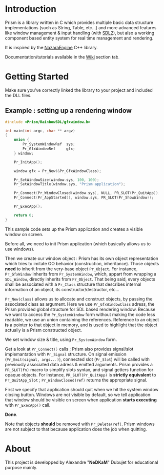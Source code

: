 # Introduction
Prism is a library written in C which provides multiple basic data structure implementations (such as String, Table, etc...) and more advanced features like window management & input handling (with [SDL2](https://www.libsdl.org)), but also a working component based entity system for real time management and rendering.

It is inspired by the [NazaraEngine](https://github.com/DigitalPulseSoftware/NazaraEngine) C++ library.

Documentation/tutorials available in the [Wiki](https://github.com/NeDKaM/Prism/wiki) section tab.

# Getting Started

Make sure you've correctly linked the library to your project and included the DLL files.

## Example : setting up a rendering window

```c
#include <Prism/RainbowSDL/gfxwindow.h>

int main(int argc, char ** argv) 
{
    union {
        Pr_SystemWindowRef  sys;
        Pr_GfxWindowRef     gfx;
    } window;

    Pr_InitApp();

    window.gfx = Pr_New(&Pr_GfxWindowClass);

    Pr_SetWindowSize(window.sys, 100, 100);
    Pr_SetWindowTitle(window.sys, "Prism application");

    Pr_Connect(Pr_WindowClosed(window.sys), NULL, PR_SLOT(Pr_QuitApp));
    Pr_Connect(Pr_AppStarted(), window.sys, PR_SLOT(Pr_ShowWindow));

    Pr_ExecApp();

    return 0;
}
```

This sample code sets up the Prism application and creates a visible window on screen. 

Before all, we need to init Prism application (which basically allows us to use windows). 

Then we create our window object : Prism has its own object representation which tries to imitate OO behavior (construction, inheritance). Those objects **need** to inherit from the very-base object `Pr_Object`. 
For instance, `Pr_GfxWindow` inherits from `Pr_SystemWindow`, which, appart from wrapping a `SDL_Window`, directly inherits from `Pr_Object`. That being said, every objects shall be associated with a `Pr_Class` structure that describes internal information of an object, its constructor/destructor, etc...

`Pr_New(class)` allows us to allocate and construct objects, by passing the associated class as argument. Here we use `Pr_GfxWindowClass` adress, the Prism provided global structure for SDL based rendering window.
Because we want to access the `Pr_SystemWindow` form without making the code less readable, we use an union containing the references. Reference to an object **is** a pointer to that object in memory, and is used to highlight that the object actually is a Prism constructed object.

We set window size & title, using `Pr_SystemWindow` form.

Get a look at `Pr_Connect()` calls ; Prism also provides signal/slot implemantation with `Pr_Signal` structure. On signal emission (`Pr_Emit(signal, args...)`), connected slot (`Pr_Slot`) will be called with previously associated data adress & emitted arguments.
Prism provides a `PR_SLOT(fn)` macro to simplify slots syntax, and signal getters function for opaque objects. For instance, `PR_SLOT(Pr_QuitApp)` is **strictly equivalent** to `Pr_QuitApp_Slot` ; `Pr_WindowClosed(ref)` returns the appropriate signal.

First we specify that application should quit when we hit the system window closing button.
Windows are not visible by default, so we tell application that window should be visible on screen when application **starts executing** with `Pr_ExecApp()` call.

**Done**.

Note that objects **should** be removed with `Pr_Delete(ref)`. Prism windows are not subject to that because application does the job when quitting.

# About

This project is developped by Alexandre "**NeDKaM**" Dubujet for educational purpose mainly.

